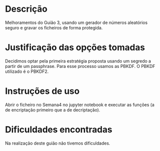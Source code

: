 # Descrição
Melhoramentos do Guião 3, usando um gerador de números aleatórios seguro e gravar os ficheiros de forma protegida. 

# Justificação das opções tomadas
Decidimos optar pela primeira estratégia proposta usando um segredo a partir de um passphrase. Para esse processo usamos as PBKDF. O PBKDF utilizado é o PBKDF2.

# Instruções de uso
Abrir o ficheiro no Semana4 no jupyter notebook e executar as funções (a de encriptação primeiro que a de decriptação).  

# Dificuldades encontradas
Na realização deste guião não tivemos dificuldades.